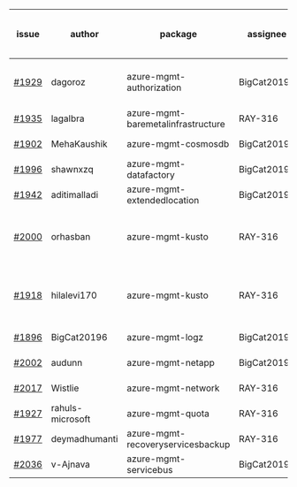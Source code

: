 | issue | author | package | assignee | bot advice | created date of issue | delay from created date |
| ------ | ------ | ------ | ------ | ------ | ------ | :-----: |
| [#1929](https://github.com/Azure/sdk-release-request/issues/1929) | dagoroz | azure-mgmt-authorization | BigCat20196 | delay for a long time and better to handle now. | 2021-09-07 | 14 |
| [#1935](https://github.com/Azure/sdk-release-request/issues/1935) | lagalbra | azure-mgmt-baremetalinfrastructure | RAY-316 |   | 2021-09-09 | 12 |
| [#1902](https://github.com/Azure/sdk-release-request/issues/1902) | MehaKaushik | azure-mgmt-cosmosdb | BigCat20196 |   | 2021-08-30 | 22 |
| [#1996](https://github.com/Azure/sdk-release-request/issues/1996) | shawnxzq | azure-mgmt-datafactory | BigCat20196 |   | 2021-09-18 | 4 |
| [#1942](https://github.com/Azure/sdk-release-request/issues/1942) | aditimalladi | azure-mgmt-extendedlocation | BigCat20196 |   | 2021-09-10 | 11 |
| [#2000](https://github.com/Azure/sdk-release-request/issues/2000) | orhasban | azure-mgmt-kusto | RAY-316 | Warning:There is duplicated issue for azure-mgmt-kusto.   | 2021-09-19 | 2 |
| [#1918](https://github.com/Azure/sdk-release-request/issues/1918) | hilalevi170 | azure-mgmt-kusto | RAY-316 | Warning:There is duplicated issue for azure-mgmt-kusto.   | 2021-09-03 | 19 |
| [#1896](https://github.com/Azure/sdk-release-request/issues/1896) | BigCat20196 | azure-mgmt-logz | BigCat20196 |   | 2021-08-30 | 23 |
| [#2002](https://github.com/Azure/sdk-release-request/issues/2002) | audunn | azure-mgmt-netapp | BigCat20196 |   | 2021-09-20 | 1 |
| [#2017](https://github.com/Azure/sdk-release-request/issues/2017) | Wistlie | azure-mgmt-network | RAY-316 |   | 2021-09-21 | 0 |
| [#1927](https://github.com/Azure/sdk-release-request/issues/1927) | rahuls-microsoft | azure-mgmt-quota | RAY-316 |   | 2021-09-03 | 18 |
| [#1977](https://github.com/Azure/sdk-release-request/issues/1977) | deymadhumanti | azure-mgmt-recoveryservicesbackup | RAY-316 | new comment for author. | 2021-09-16 | 6 |
| [#2036](https://github.com/Azure/sdk-release-request/issues/2036) | v-Ajnava | azure-mgmt-servicebus | BigCat20196 |   | 2021-09-22 | 0 |
